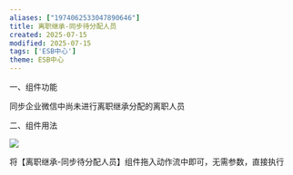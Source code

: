 ```yaml
---
aliases: ["1974062533047890646"]
title: 离职继承-同步待分配人员
created: 2025-07-15
modified: 2025-07-15
tags: ['ESB中心']
theme: ESB中心
---
```


一、组件功能

同步企业微信中尚未进行离职继承分配的离职人员

二、组件用法

![](14966170c9270be7fa7838ed6967dc09.jpg)

将【离职继承-同步待分配人员】组件拖入动作流中即可，无需参数，直接执行